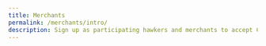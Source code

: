 ```yaml
---
title: Merchants
permalink: /merchants/intro/
description: Sign up as participating hawkers and merchants to accept CDC vouchers.
---
```


